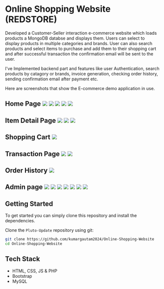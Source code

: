 # Online Shopping Website (REDSTORE)

Developed a Customer-Seller interaction e-commerce website which loads products a MongoDB databse and displays them. 
Users can select to display products in multiple categories and brands. User can also search products and select items
to purchase and  add them to their shopping cart and after successful transaction the confirmation email will be sent to 
the user.

I've Implemented backend part and features like user Authentication, search products by catagory or brands, invoice generation, 
checking order history, sending confirmation email after payment etc.


Here are screenshots that show the E-commerce demo application in use.

**Home Page**
![](back_images/Screenshot%20(150).png)
![](back_images/Screenshot%20(163).png)
![](back_images/Screenshot%20(166).png)
![](back_images/Screenshot%20(167).png)
![](back_images/Screenshot%20(168).png)
---

**Item Detail Page**
![](back_images/Screenshot%20(151).png)
![](back_images/Screenshot%20(152).png)
![](back_images/Screenshot%20(153).png)
---

**Shopping Cart**
![](back_images/Screenshot%20(154).png)
---

**Transaction Page**
![](back_images/Screenshot%20(156).png)
![](back_images/Screenshot%20(158).png)
---

**Order History**
![](back_images/Screenshot%20(159).png)
---

**Admin page**
![](back_images/Screenshot%20(171).png)
![](back_images/Screenshot%20(172).png)
![](back_images/Screenshot%20(173).png)
![](back_images/Screenshot%20(174).png)
![](back_images/Screenshot%20(175).png)
![](back_images/Screenshot%20(177).png)
![](back_images/Screenshot%20(176).png)
---

## Getting Started
To get started  you can simply clone this repository and install the dependencies.

Clone the `Pluto-Update` repository using git:

```bash
git clone https://github.com/kumargautam2024/Online-Shopping-Website
cd Online-Shopping-Website
```

## Tech Stack
* HTML, CSS, JS & PHP
* Bootstrap
* MySQL


